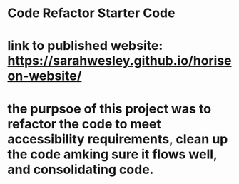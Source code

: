 # Code Refactor Starter Code
# link to published website: https://sarahwesley.github.io/horiseon-website/
# the purpsoe of this project was to refactor the code to meet accessibility requirements, clean up the code amking sure it flows well, and consolidating code.
